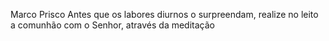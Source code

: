 Marco Prisco
Antes que os labores diurnos o surpreendam, realize no leito a comunhão com o Senhor, através da meditação
